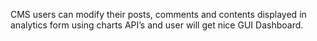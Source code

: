CMS users can modify their posts, comments and contents displayed in analytics form using charts API’s and user will get nice GUI Dashboard.
